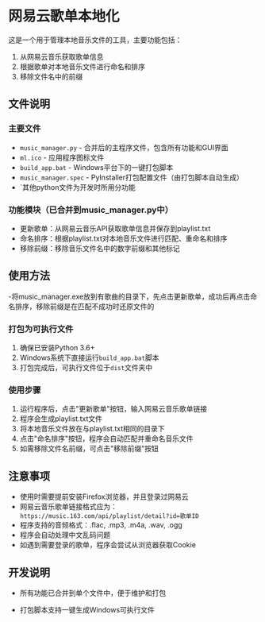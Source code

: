 # 网易云歌单本地化

这是一个用于管理本地音乐文件的工具，主要功能包括：

1. 从网易云音乐获取歌单信息
2. 根据歌单对本地音乐文件进行命名和排序
3. 移除文件名中的前缀

## 文件说明

### 主要文件

- `music_manager.py` - 合并后的主程序文件，包含所有功能和GUI界面
- `ml.ico` - 应用程序图标文件
- `build_app.bat` - Windows平台下的一键打包脚本
- `music_manager.spec` - PyInstaller打包配置文件（由打包脚本自动生成）
- `其他python文件为开发时所用分功能

### 功能模块（已合并到music_manager.py中）

- 更新歌单：从网易云音乐API获取歌单信息并保存到playlist.txt
- 命名排序：根据playlist.txt对本地音乐文件进行匹配、重命名和排序
- 移除前缀：移除音乐文件名中的数字前缀和其他标记

## 使用方法
-将music_manager.exe放到有歌曲的目录下，先点击更新歌单，成功后再点击命名排序，移除前缀是在匹配不成功时还原文件的

### 打包为可执行文件

1. 确保已安装Python 3.6+
2. Windows系统下直接运行`build_app.bat`脚本
3. 打包完成后，可执行文件位于`dist`文件夹中

### 使用步骤

1. 运行程序后，点击"更新歌单"按钮，输入网易云音乐歌单链接
2. 程序会生成playlist.txt文件
3. 将本地音乐文件放在与playlist.txt相同的目录下
4. 点击"命名排序"按钮，程序会自动匹配并重命名音乐文件
5. 如需移除文件名前缀，可点击"移除前缀"按钮

## 注意事项
- 使用时需要提前安装Firefox浏览器，并且登录过网易云
- 网易云音乐歌单链接格式应为：`https://music.163.com/api/playlist/detail?id=歌单ID`
- 程序支持的音频格式：.flac, .mp3, .m4a, .wav, .ogg
- 程序会自动处理中文乱码问题
- 如遇到需要登录的歌单，程序会尝试从浏览器获取Cookie

## 开发说明

- 所有功能已合并到单个文件中，便于维护和打包

- 打包脚本支持一键生成Windows可执行文件
